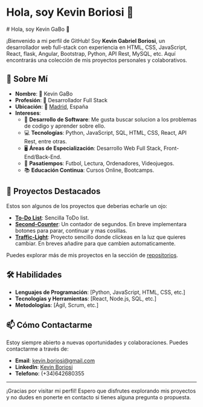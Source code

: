 <h1 aling="center"> Hola, soy Kevin Boriosi 👋 </h1>
# Hola, soy Kevin GaBo 👋

¡Bienvenido a mi perfil de GitHub! Soy **Kevin Gabriel Boriosi**, un desarrollador web full-stack con experiencia en HTML, CSS, JavaScript, React, flask, Angular, Bootstrap, Python, API Rest, MySQL, etc. Aquí encontrarás una colección de mis proyectos personales y colaborativos.

## 🌟 Sobre Mí

- **Nombre**: 👤 Kevin GaBo
- **Profesión**: 💼 Desarrollador Full Stack
- **Ubicación**: 📍 [Madrid](https://www.google.es/maps/place/Madrid/@40.4378373,-3.8443458,11z/data=!3m1!4b1!4m6!3m5!1s0xd422997800a3c81:0xc436dec1618c2269!8m2!3d40.4167279!4d-3.7032905!16zL20vMDU2X3k?hl=es&entry=ttu&g_ep=EgoyMDI0MDgyOC4wIKXMDSoASAFQAw%3D%3D), España
- **Intereses**:
  - 🚀 **Desarrollo de Software**: Me gusta buscar solucion a los problemas de codigo y aprender sobre ello.
  - 💻 **Tecnologías**: Python, JavaScript, SQL, HTML, CSS, React, API Rest, entre otras.
  - 🖥️ **Áreas de Especialización**: Desarrollo Web Full Stack, Front-End/Back-End.
  - 🎨 **Pasatiempos**: Futbol, Lectura, Ordenadores, Videojuegos.
  - 📚 **Educación Continua**: Cursos Online, Bootcamps.


## 🚀 Proyectos Destacados

Estos son algunos de los proyectos que deberias echarle un ojo:

- **[To-Do List](https://github.com/KevinGaBo/ToDo-List-Kevin)**: Sencilla ToDo list.
- **[Second-Counter](https://github.com/KevinGaBo/Seconds-counter)**: Un contador de segundos. En breve implementara botones para parar, continuar y mas cosillas.
- **[Traffic-Light](https://github.com/KevinGaBo/Traffic-Light)**: Proyecto sencillo donde clickeas en la luz que quieres cambiar. En breves añadire para que cambien automaticamente.

Puedes explorar más de mis proyectos en la sección de [repositorios](https://github.com/KevinGaBo?tab=repositories).

## 🛠️ Habilidades

- **Lenguajes de Programación**: [Python, JavaScript, HTML, CSS, etc.]
- **Tecnologías y Herramientas**: [React, Node.js, SQL, etc.]
- **Metodologías**: [Ágil, Scrum, etc.]

## 📫 Cómo Contactarme

Estoy siempre abierto a nuevas oportunidades y colaboraciones. Puedes contactarme a través de:

- **Email**: [kevin.boriosi@gmail.com](mailto:kevin.boriosi@gmail.com)
- **LinkedIn**: [Kevin Boriosi](https://www.linkedin.com/in/kevin-boriosi-61261126b/)
- **Telefono**: (+34)642680355

[//]: # (📚 Recursos Adicionales)
[//]: # (## 📁 Portafolio)
[//]: # (En construcción. Próximamente disponible con ejemplos de proyectos y trabajos anteriores.)

---

¡Gracias por visitar mi perfil! Espero que disfrutes explorando mis proyectos y no dudes en ponerte en contacto si tienes alguna pregunta o propuesta.


